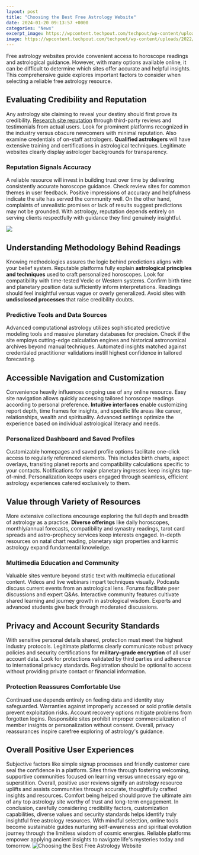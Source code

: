 ```yaml
---
layout: post
title: "Choosing the Best Free Astrology Website"
date: 2024-01-20 09:13:57 +0000
categories: "News"
excerpt_image: https://wpcontent.techpout.com/techpout/wp-content/uploads/2022/12/30144107/Best-Horoscope-Sites.jpg
image: https://wpcontent.techpout.com/techpout/wp-content/uploads/2022/12/30144107/Best-Horoscope-Sites.jpg
---
```


Free astrology websites provide convenient access to horoscope readings and astrological guidance. However, with many options available online, it can be difficult to determine which sites offer accurate and helpful insights. This comprehensive guide explores important factors to consider when selecting a reliable free astrology resource.
## Evaluating Credibility and Reputation
Any astrology site claiming to reveal your destiny should first prove its credibility. [Research site reputation](https://store.fi.io.vn/womens-crass-christmas-gnome-matching-family-ugly-v-neck-t-shirt/men&) through third-party reviews and testimonials from actual users. Look for prominent platforms recognized in the industry versus obscure newcomers with minimal reputation. Also examine credentials of on-staff astrologers. **Qualified astrologers** will have extensive training and certifications in astrological techniques. Legitimate websites clearly display astrologer backgrounds for transparency. 
### Reputation Signals Accuracy 
A reliable resource will invest in building trust over time by delivering consistently accurate horoscope guidance. Check review sites for common themes in user feedback. Positive impressions of accuracy and helpfulness indicate the site has served the community well. On the other hand, complaints of unrealistic promises or lack of results suggest predictions may not be grounded. With astrology, reputation depends entirely on serving clients respectfully with guidance they find genuinely insightful.

![](https://gridgum.com/wp-content/uploads/edd/2016/07/astrology-wordpress-theme.jpg)
## Understanding Methodology Behind Readings
Knowing methodologies assures the logic behind predictions aligns with your belief system. Reputable platforms fully explain **astrological principles and techniques** used to craft personalized horoscopes. Look for compatibility with time-tested Vedic or Western systems. Confirm birth time and planetary position data sufficiently inform interpretations. Readings should feel insightful versus vague or overly generalized. Avoid sites with **undisclosed processes** that raise credibility doubts. 
### Predictive Tools and Data Sources
Advanced computational astrology utilizes sophisticated predictive modeling tools and massive planetary databases for precision. Check if the site employs cutting-edge calculation engines and historical astronomical archives beyond manual techniques. Automated insights matched against credentialed practitioner validations instill highest confidence in tailored forecasting.
## Accessible Navigation and Customization
Convenience heavily influences ongoing use of any online resource. Easy site navigation allows quickly accessing tailored horoscope readings according to personal preference. **Intuitive interfaces** enable customizing report depth, time frames for insights, and specific life areas like career, relationships, wealth and spirituality. Advanced settings optimize the experience based on individual astrological literacy and needs.
### Personalized Dashboard and Saved Profiles 
Customizable homepages and saved profile options facilitate one-click access to regularly referenced elements. This includes birth charts, aspect overlays, transiting planet reports and compatibility calculations specific to your contacts. Notifications for major planetary ingresses keep insights top-of-mind. Personalization keeps users engaged through seamless, efficient astrology experiences catered exclusively to them.
## Value through Variety of Resources 
More extensive collections encourage exploring the full depth and breadth of astrology as a practice. **Diverse offerings** like daily horoscopes, monthly/annual forecasts, compatibility and synastry readings, tarot card spreads and astro-prophecy services keep interests engaged. In-depth resources on natal chart reading, planetary sign properties and karmic astrology expand fundamental knowledge. 
### Multimedia Education and Community
Valuable sites venture beyond static text with multimedia educational content. Videos and live webinars impart techniques visually. Podcasts discuss current events from an astrological lens. Forums facilitate peer discussions and expert Q&As. Interactive community features cultivate shared learning and journey growth in astrological wisdom. Experts and advanced students give back through moderated discussions.
## Privacy and Account Security Standards  
With sensitive personal details shared, protection must meet the highest industry protocols. Legitimate platforms clearly communicate robust privacy policies and security certifications for **military-grade encryption** of all user account data. Look for protections validated by third parties and adherence to international privacy standards. Registration should be optional to access without providing private contact or financial information.
### Protection Reassures Comfortable Use
Continued use depends entirely on feeling data and identity stay safeguarded. Warranties against improperly accessed or sold profile details prevent exploitation risks. Account recovery options mitigate problems from forgotten logins. Responsible sites prohibit improper commercialization of member insights or personalization without consent. Overall, privacy reassurances inspire carefree exploring of astrology's guidance.
## Overall Positive User Experiences
Subjective factors like simple signup processes and friendly customer care seal the confidence in a platform. Sites thrive through fostering welcoming, supportive communities focused on learning versus unnecessary ego or superstition. Overall, positive user reviews signify an astrology resource uplifts and assists communities through accurate, thoughtfully crafted insights and resources. Comfort being helped should prove the ultimate aim of any top astrology site worthy of trust and long-term engagement.
In conclusion, carefully considering credibility factors, customization capabilities, diverse values and security standards helps identify truly insightful free astrology resources. With mindful selection, online tools become sustainable guides nurturing self-awareness and spiritual evolution journey through the limitless wisdom of cosmic energies. Reliable platforms empower applying ancient insights to navigate life's mysteries today and tomorrow.
![Choosing the Best Free Astrology Website](https://wpcontent.techpout.com/techpout/wp-content/uploads/2022/12/30144107/Best-Horoscope-Sites.jpg)